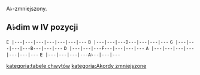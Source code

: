 A♭-zmniejszony.

## A♭dim w IV pozycji

`E |---|---|---|---|---|---|---`
`B |---|---|---D---|---|---|---`
`G |---|---|---|---B---|---|---`
`D |---|---|---F---|---|---|---`
`A |---|---|---|---|---|---|---`
`E |---|---|---|---A♭--|---|---`

[kategoria:tabele chwytów](kategoria:tabele_chwytów "wikilink")
[kategoria:Akordy zmniejszone](kategoria:Akordy_zmniejszone "wikilink")
